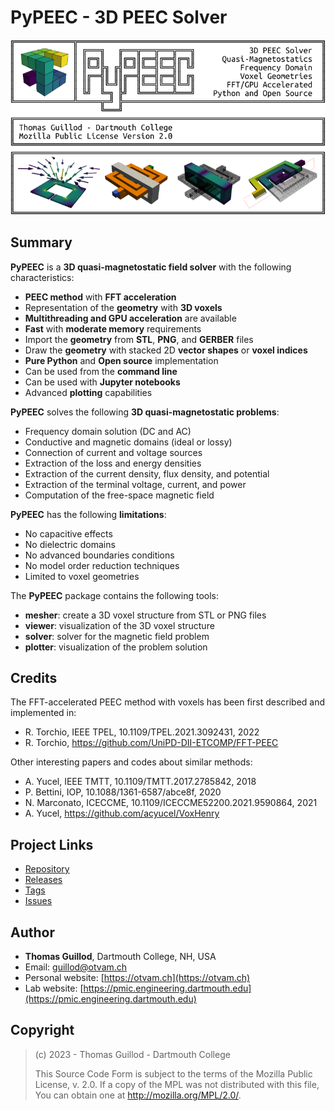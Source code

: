 # PyPEEC - 3D PEEC Solver

![banner](banner.png)

## Summary

**PyPEEC** is a **3D quasi-magnetostatic field solver** with the following characteristics:
* **PEEC method** with **FFT acceleration**
* Representation of the **geometry** with **3D voxels**
* **Multithreading and GPU acceleration** are available
* **Fast** with **moderate memory** requirements
* Import the **geometry** from **STL**, **PNG**, and **GERBER** files
* Draw the **geometry** with stacked 2D **vector shapes** or **voxel indices**
* **Pure Python** and **Open source** implementation
* Can be used from the **command line**
* Can be used with **Jupyter notebooks**
* Advanced **plotting** capabilities

**PyPEEC** solves the following **3D quasi-magnetostatic problems**:
* Frequency domain solution (DC and AC)
* Conductive and magnetic domains (ideal or lossy)
* Connection of current and voltage sources
* Extraction of the loss and energy densities
* Extraction of the current density, flux density, and potential
* Extraction of the terminal voltage, current, and power
* Computation of the free-space magnetic field 

**PyPEEC** has the following **limitations**:
* No capacitive effects
* No dielectric domains
* No advanced boundaries conditions
* No model order reduction techniques
* Limited to voxel geometries

The **PyPEEC** package contains the following tools:
* **mesher**: create a 3D voxel structure from STL or PNG files
* **viewer**: visualization of the 3D voxel structure
* **solver**: solver for the magnetic field problem
* **plotter**: visualization of the problem solution

## Credits

The FFT-accelerated PEEC method with voxels has been first described and implemented in:
* R. Torchio, IEEE TPEL, 10.1109/TPEL.2021.3092431, 2022
* R. Torchio, https://github.com/UniPD-DII-ETCOMP/FFT-PEEC

Other interesting papers and codes about similar methods:
* A. Yucel, IEEE TMTT, 10.1109/TMTT.2017.2785842, 2018
* P. Bettini, IOP, 10.1088/1361-6587/abce8f, 2020
* N. Marconato, ICECCME, 10.1109/ICECCME52200.2021.9590864, 2021
* A. Yucel, https://github.com/acyucel/VoxHenry

## Project Links

* [Repository](https://github.com/otvam/pypeec)
* [Releases](https://github.com/otvam/pypeec/releases)
* [Tags](https://github.com/otvam/pypeec/tags)
* [Issues](https://github.com/otvam/pypeec/issues)

## Author

* **Thomas Guillod**, Dartmouth College, NH, USA
* Email: [guillod@otvam.ch](mailto:guillod@otvam.ch)
* Personal website: [https://otvam.ch](https://otvam.ch)
* Lab website: [https://pmic.engineering.dartmouth.edu](https://pmic.engineering.dartmouth.edu)

## Copyright

> (c) 2023 - Thomas Guillod - Dartmouth College
> 
>  This Source Code Form is subject to the terms of the Mozilla Public
>  License, v. 2.0. If a copy of the MPL was not distributed with this
>  file, You can obtain one at http://mozilla.org/MPL/2.0/.
